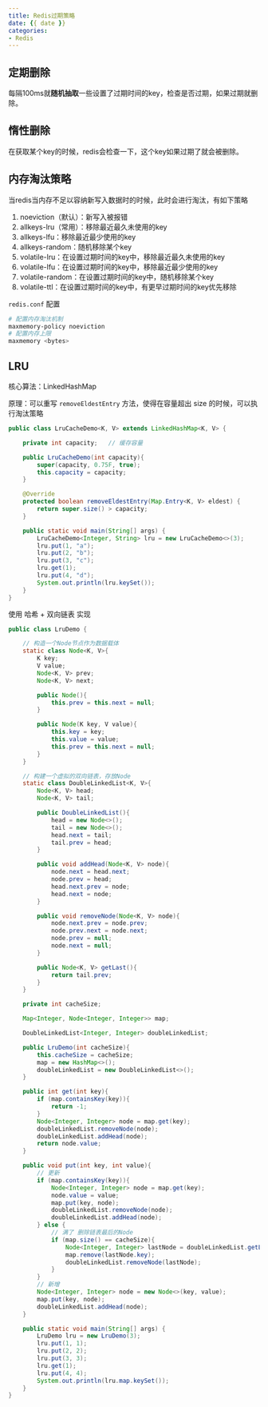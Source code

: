 ```yaml
---
title: Redis过期策略
date: {{ date }}
categories:
- Redis
---
```


## 定期删除

每隔100ms就**随机抽取**一些设置了过期时间的key，检查是否过期，如果过期就删除。

## 惰性删除

在获取某个key的时候，redis会检查一下，这个key如果过期了就会被删除。

## 内存淘汰策略

当redis当内存不足以容纳新写入数据时的时候，此时会进行淘汰，有如下策略

1. noeviction（默认）：新写入被报错
2. allkeys-lru（常用）：移除最近最久未使用的key
3. allkeys-lfu：移除最近最少使用的key
4. allkeys-random：随机移除某个key
5. volatile-lru：在设置过期时间的key中，移除最近最久未使用的key
6. volatile-lfu：在设置过期时间的key中，移除最近最少使用的key
7. volatile-random：在设置过期时间的key中，随机移除某个key
8. volatile-ttl：在设置过期时间的key中，有更早过期时间的key优先移除

`redis.conf` 配置 

```powershell
# 配置内存淘汰机制
maxmemory-policy noeviction
# 配置内存上限
maxmemory <bytes>
```

## LRU

核心算法：LinkedHashMap

原理：可以重写 `removeEldestEntry` 方法，使得在容量超出 size 的时候，可以执行淘汰策略

```java
public class LruCacheDemo<K, V> extends LinkedHashMap<K, V> {

    private int capacity;   // 缓存容量

    public LruCacheDemo(int capacity){
        super(capacity, 0.75F, true);
        this.capacity = capacity;
    }

    @Override
    protected boolean removeEldestEntry(Map.Entry<K, V> eldest) {
        return super.size() > capacity;
    }

    public static void main(String[] args) {
        LruCacheDemo<Integer, String> lru = new LruCacheDemo<>(3);
        lru.put(1, "a");
        lru.put(2, "b");
        lru.put(3, "c");
        lru.get(1);
        lru.put(4, "d");
        System.out.println(lru.keySet());
    }
}
```

使用 哈希 + 双向链表 实现

```java
public class LruDemo {

    // 构造一个Node节点作为数据载体
    static class Node<K, V>{
        K key;
        V value;
        Node<K, V> prev;
        Node<K, V> next;

        public Node(){
            this.prev = this.next = null;
        }

        public Node(K key, V value){
            this.key = key;
            this.value = value;
            this.prev = this.next = null;
        }
    }

    // 构建一个虚拟的双向链表，存放Node
    static class DoubleLinkedList<K, V>{
        Node<K, V> head;
        Node<K, V> tail;

        public DoubleLinkedList(){
            head = new Node<>();
            tail = new Node<>();
            head.next = tail;
            tail.prev = head;
        }

        public void addHead(Node<K, V> node){
            node.next = head.next;
            node.prev = head;
            head.next.prev = node;
            head.next = node;
        }

        public void removeNode(Node<K, V> node){
            node.next.prev = node.prev;
            node.prev.next = node.next;
            node.prev = null;
            node.next = null;
        }

        public Node<K, V> getLast(){
            return tail.prev;
        }
    }

    private int cacheSize;

    Map<Integer, Node<Integer, Integer>> map;

    DoubleLinkedList<Integer, Integer> doubleLinkedList;

    public LruDemo(int cacheSize){
        this.cacheSize = cacheSize;
        map = new HashMap<>();
        doubleLinkedList = new DoubleLinkedList<>();
    }

    public int get(int key){
        if (map.containsKey(key)){
            return -1;
        }
        Node<Integer, Integer> node = map.get(key);
        doubleLinkedList.removeNode(node);
        doubleLinkedList.addHead(node);
        return node.value;
    }

    public void put(int key, int value){
        // 更新
        if (map.containsKey(key)){
            Node<Integer, Integer> node = map.get(key);
            node.value = value;
            map.put(key, node);
            doubleLinkedList.removeNode(node);
            doubleLinkedList.addHead(node);
        } else {
            // 满了 删除链表最后的Node
            if (map.size() == cacheSize){
                Node<Integer, Integer> lastNode = doubleLinkedList.getLast();
                map.remove(lastNode.key);
                doubleLinkedList.removeNode(lastNode);
            }
        }
        // 新增
        Node<Integer, Integer> node = new Node<>(key, value);
        map.put(key, node);
        doubleLinkedList.addHead(node);
    }

    public static void main(String[] args) {
        LruDemo lru = new LruDemo(3);
        lru.put(1, 1);
        lru.put(2, 2);
        lru.put(3, 3);
        lru.get(1);
        lru.put(4, 4);
        System.out.println(lru.map.keySet());
    }
}
```